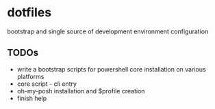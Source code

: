 # dotfiles
bootstrap and single source of development environment configuration

## TODOs
* write a bootstrap scripts for powershell core installation on various platforms
* core script - cli entry
* oh-my-posh installation and $profile creation
* finish help
